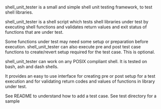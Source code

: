 
shell_unit_tester is a small and simple shell unit testing framework, to test shell libraries.

shell_unit_tester is a shell script which tests shell libraries under test by executing shell functions and validates return values and exit status of functions that are under test.

Some functions under test may need some setup or preparation before execution. shell_unit_tester can also execute pre and post test case functions to create/revert setup required for the test case. This is optional.

shell_unit_tester can work on any POSIX compliant shell. It is tested on bash, ash and dash shells.

It provides an easy to use interface for creating pre or post setup for a test execution and for validating return codes and values of functions in library under test.

See README to understand how to add a test case.
See test directory for a sample
